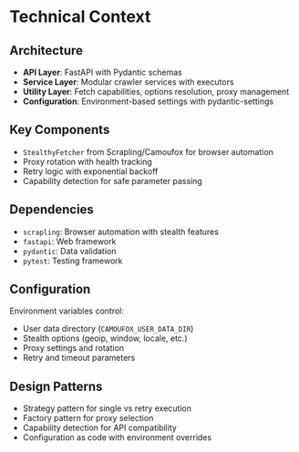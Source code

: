 # Technical Context

## Architecture
- **API Layer**: FastAPI with Pydantic schemas
- **Service Layer**: Modular crawler services with executors
- **Utility Layer**: Fetch capabilities, options resolution, proxy management
- **Configuration**: Environment-based settings with pydantic-settings

## Key Components
- `StealthyFetcher` from Scrapling/Camoufox for browser automation
- Proxy rotation with health tracking
- Retry logic with exponential backoff
- Capability detection for safe parameter passing

## Dependencies
- `scrapling`: Browser automation with stealth features
- `fastapi`: Web framework
- `pydantic`: Data validation
- `pytest`: Testing framework

## Configuration
Environment variables control:
- User data directory (`CAMOUFOX_USER_DATA_DIR`)
- Stealth options (geoip, window, locale, etc.)
- Proxy settings and rotation
- Retry and timeout parameters

## Design Patterns
- Strategy pattern for single vs retry execution
- Factory pattern for proxy selection
- Capability detection for API compatibility
- Configuration as code with environment overrides